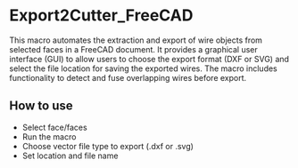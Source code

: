 # Export2Cutter_FreeCAD
This macro automates the extraction and export of wire objects from selected faces in a FreeCAD document. It provides a graphical user interface (GUI) to allow users to choose the export format (DXF or SVG) and select the file location for saving the exported wires. The macro includes functionality to detect and fuse overlapping wires before export.

## How to use
- Select face/faces
- Run the macro
- Choose vector file type to export (.dxf or .svg)
- Set location and file name

